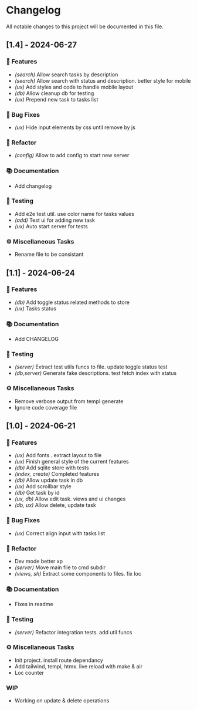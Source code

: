 # Changelog

All notable changes to this project will be documented in this file.

## [1.4] - 2024-06-27

### 🚀 Features

- *(search)* Allow search tasks by description
- *(search)* Allow search with status and description. better style for mobile
- *(ux)* Add styles and code to handle mobile layout
- *(db)* Allow cleanup db for testing
- *(ux)* Prepend new task to tasks list

### 🐛 Bug Fixes

- *(ux)* Hide input elements by css until remove by js

### 🚜 Refactor

- *(config)* Allow to add config to start new server

### 📚 Documentation

- Add changelog

### 🧪 Testing

- Add e2e test util. use color name for tasks values
- *(add)* Test ui for adding new task
- *(ux)* Auto start server for tests

### ⚙️ Miscellaneous Tasks

- Rename file to be consistant

## [1.1] - 2024-06-24

### 🚀 Features

- *(db)* Add toggle status related methods to store
- *(ux)* Tasks status

### 📚 Documentation

- Add CHANGELOG

### 🧪 Testing

- *(server)* Extract test utils funcs to file. update toggle status test
- *(db,server)* Generate fake descriptions. test fetch index with status

### ⚙️ Miscellaneous Tasks

- Remove verbose output from templ generate
- Ignore code coverage file

## [1.0] - 2024-06-21

### 🚀 Features

- *(ux)* Add fonts . extract layout to file
- *(ux)* Finish general style of the current features
- *(db)* Add sqlite store with tests
- *(index, create)* Completed features
- *(db)* Allow update task in db
- *(ux)* Add scrollbar style
- *(db)* Get task by id
- *(ux, db)* Allow edit task. views and ui changes
- *(db, ux)* Allow delete, update task

### 🐛 Bug Fixes

- *(ux)* Correct align input with tasks list

### 🚜 Refactor

- Dev mode better xp
- *(server)* Move main file to cmd subdir
- *(views, sh)* Extract some components to files. fix loc

### 📚 Documentation

- Fixes in readme

### 🧪 Testing

- *(server)* Refactor integration tests. add util funcs

### ⚙️ Miscellaneous Tasks

- Init project. install route dependancy
- Add tailwind, templ, htmx. live reload with make & air
- Loc counter

### WIP

- Working on update & delete operations

<!-- generated by git-cliff -->
